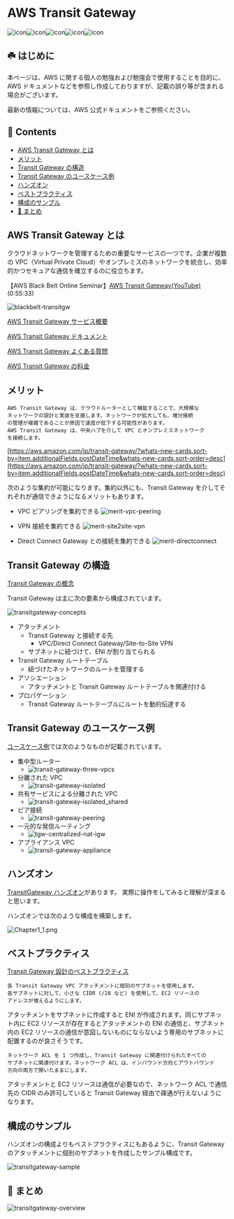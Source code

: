 # AWS Transit Gateway<!-- omit in toc -->

![icon](/images/icons/64/Arch_AWS-Transit-Gateway_64.png)![icon](/images/icons/64/Arch_AWS-Transit-Gateway_64.png)![icon](/images/icons/64/Arch_AWS-Transit-Gateway_64.png)![icon](/images/icons/64/Arch_AWS-Transit-Gateway_64.png)![icon](/images/icons/64/Arch_AWS-Transit-Gateway_64.png)

## ☘️ はじめに<!-- omit in toc -->

本ページは、AWS に関する個人の勉強および勉強会で使用することを目的に、AWS ドキュメントなどを参照し作成しておりますが、記載の誤り等が含まれる場合がございます。

最新の情報については、AWS 公式ドキュメントをご参照ください。

## 👀 Contents<!-- omit in toc -->

<!-- Duration: 00:01:00 -->

- [AWS Transit Gateway とは](#aws-transit-gateway-とは)
- [メリット](#メリット)
- [Transit Gateway の構造](#transit-gateway-の構造)
- [Transit Gateway のユースケース例](#transit-gateway-のユースケース例)
- [ハンズオン](#ハンズオン)
- [ベストプラクティス](#ベストプラクティス)
- [構成のサンプル](#構成のサンプル)
- [📖 まとめ](#-まとめ)

## AWS Transit Gateway とは

<!-- Duration: 00:55:33 -->

クラウドネットワークを管理するための重要なサービスの一つです。企業が複数の VPC（Virtual Private Cloud）やオンプレミスのネットワークを統合し、効率的かつセキュアな通信を確立するのに役立ちます。

【AWS Black Belt Online Seminar】[AWS Transit Gateway(YouTube)](https://youtu.be/Yhe2jYzFmfs)(0:55:33)

![blackbelt-transitgw](/images/blackbelt/blackbelt-transitgw-320.jpg)

[AWS Transit Gateway サービス概要](https://aws.amazon.com/jp/transit-gateway/)

[AWS Transit Gateway ドキュメント](https://docs.aws.amazon.com/ja_jp/vpc/#aws-transit-gateway)

[AWS Transit Gateway よくある質問](https://aws.amazon.com/jp/transit-gateway/faqs/)

[AWS Transit Gateway の料金](https://aws.amazon.com/jp/transit-gateway/pricing/)

## メリット

<!-- Duration: 0:01:30 -->

```text
AWS Transit Gateway は、クラウドルーターとして機能することで、大規模な
ネットワークの設計と実装を支援します。ネットワークが拡大しても、増分接続
の管理が複雑であることが原因で速度が低下する可能性があります。
AWS Transit Gateway は、中央ハブを介して VPC とオンプレミスネットワーク
を接続します。
```

[https://aws.amazon.com/jp/transit-gateway/?whats-new-cards.sort-by=item.additionalFields.postDateTime&whats-new-cards.sort-order=desc](https://aws.amazon.com/jp/transit-gateway/?whats-new-cards.sort-by=item.additionalFields.postDateTime&whats-new-cards.sort-order=desc)

次のような集約が可能になります。集約以外にも、Transit Gateway を介してそれぞれが通信できようになるメリットもあります。

- VPC ピアリングを集約できる
  ![merit-vpc-peering](/images/transitgw/merit-vpc-peering.png)

- VPN 接続を集約できる
  ![merit-site2site-vpn](/images/transitgw/merit-site2site-vpn.png)

- Direct Connect Gateway との接続を集約できる
  ![merit-directconnect](/images/transitgw/merit-directconnect.png)

## Transit Gateway の構造

<!-- Duration: 00:03:00 -->

[Transit Gateway の概念](https://docs.aws.amazon.com/ja_jp/vpc/latest/tgw/what-is-transit-gateway.html#concepts)

Transit Gateway は主に次の要素から構成されています。

![transitgateway-concepts](/images/transitgw/transitgw-concepts.png)

- アタッチメント
  - Transit Gateway と接続する先
    - VPC/Direct Connect Gateway/Site-to-Site VPN
  - サブネットに紐づけて、ENI が割り当てられる
- Transit Gateway ルートテーブル
  - 紐づけたネットワークのルートを管理する
- アソシエーション
  - アタッチメントと Transit Gateway ルートテーブルを関連付ける
- プロパゲーション
  - Transit Gateway ルートテーブルにルートを動的伝達する

## Transit Gateway のユースケース例

<!-- Duration: 00:03:00 -->

[ユースケース例](https://docs.aws.amazon.com/ja_jp/vpc/latest/tgw/TGW_Scenarios.html)では次のようなものが記載されています。

- 集中型ルーター
  - ![transit-gateway-three-vpcs](/images/transitgw/transit-gateway-three-vpcs.png)
- 分離された VPC
  - ![transit-gateway-isolated](/images/transitgw/transit-gateway-isolated.png)
- 共有サービスによる分離された VPC
  - ![transit-gateway-isolated_shared](/images/transitgw/transit-gateway-isolated_shared.png)
- ピア接続
  - ![transit-gateway-peering](/images/transitgw/transit-gateway-peering.png)
- 一元的な発信ルーティング
  - ![tgw-centralized-nat-igw](/images/transitgw/tgw-centralized-nat-igw.png)
- アプライアンス VPC
  - ![transit-gateway-appliance](/images/transitgw/transit-gateway-appliance.png)

## ハンズオン

<!-- Duration: 00:30:00 -->

[TransitGateway ハンズオン](https://develop.d1xrg9ubdspdie.amplifyapp.com/)があります。
実際に操作をしてみると理解が深まると思います。

ハンズオンでは次のような構成を構築します。

![Chapter1_1.png](/images/transitgw/Chapter1_1.png)

## ベストプラクティス

<!-- Duration: 00:05:00 -->

[Transit Gateway 設計のベストプラクティス](https://docs.aws.amazon.com/ja_jp/vpc/latest/tgw/tgw-best-design-practices.html)

```text
各 Transit Gateway VPC アタッチメントに個別のサブネットを使用します。
各サブネットに対して、小さな CIDR (/28 など) を使用して、EC2 リソースの
アドレスが増えるようにします。
```

アタッチメントをサブネットに作成すると ENI が作成されます。同じサブネット内に EC2 リソースが存在するとアタッチメントの ENI の通信と、サブネット内の EC2 リソースの通信が意図しないものにならないよう専用のサブネットに配置するのが良さそうです。

```text
ネットワーク ACL を 1 つ作成し、Transit Gateway に関連付けられたすべての
サブネットに関連付けます。ネットワーク ACL は、インバウンド方向とアウトバウンド
方向の両方で開いたままにします。
```

アタッチメントと EC2 リソースは通信が必要なので、ネットワーク ACL で通信先の CIDR
のみ許可していると Transit Gateway 経由で疎通が行えないようになります。

## 構成のサンプル

<!-- Duration: 00:01:00 -->

ハンズオンの構成よりもベストプラクティスにもあるように、Transit Gateway のアタッチメントに個別のサブネットを作成したサンプル構成です。

![transitgateway-sample](/images/transitgw/transitgw-sample.png)

## 📖 まとめ

![transitgateway-overview](/images/all/transitgateway.png)